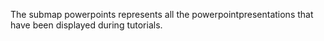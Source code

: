 The submap powerpoints represents all the powerpointpresentations that have been displayed during tutorials. 
